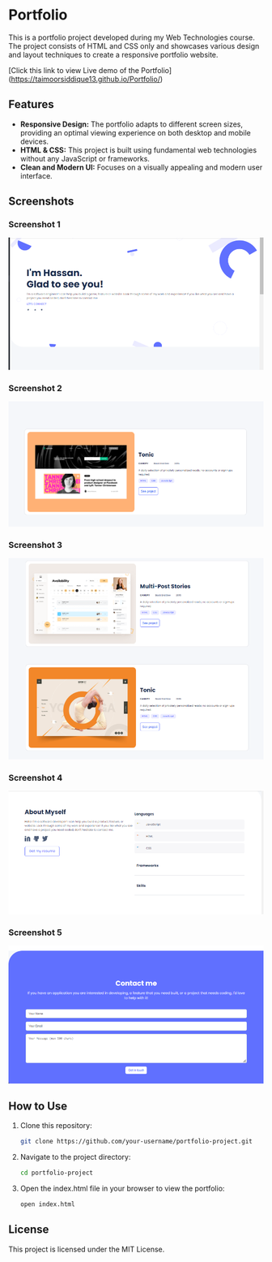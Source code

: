 # Portfolio

This is a portfolio project developed during my Web Technologies course. The project consists of HTML and CSS only and showcases various design and layout techniques to create a responsive portfolio website.

[Click this link to view Live demo of the Portfolio] (https://taimoorsiddique13.github.io/Portfolio/)

## Features
- **Responsive Design:** The portfolio adapts to different screen sizes, providing an optimal viewing experience on both desktop and mobile devices.
- **HTML & CSS:** This project is built using fundamental web technologies without any JavaScript or frameworks.
- **Clean and Modern UI:** Focuses on a visually appealing and modern user interface.

## Screenshots

### Screenshot 1
![Screenshot of portfolio project](./screenshot1.png)

### Screenshot 2
![Screenshot of portfolio project](./screenshot2.png)

### Screenshot 3
![Screenshot of portfolio project](./screenshot3.png)

### Screenshot 4
![Screenshot of portfolio project](./screenshot4.png)

### Screenshot 5
![Screenshot of portfolio project](./screenshot5.png)


## How to Use

1. Clone this repository:
   ```bash
   git clone https://github.com/your-username/portfolio-project.git
2. Navigate to the project directory:
     ```bash
    cd portfolio-project
3. Open the index.html file in your browser to view the portfolio:
     ```bash
     open index.html
## License
This project is licensed under the MIT License.


